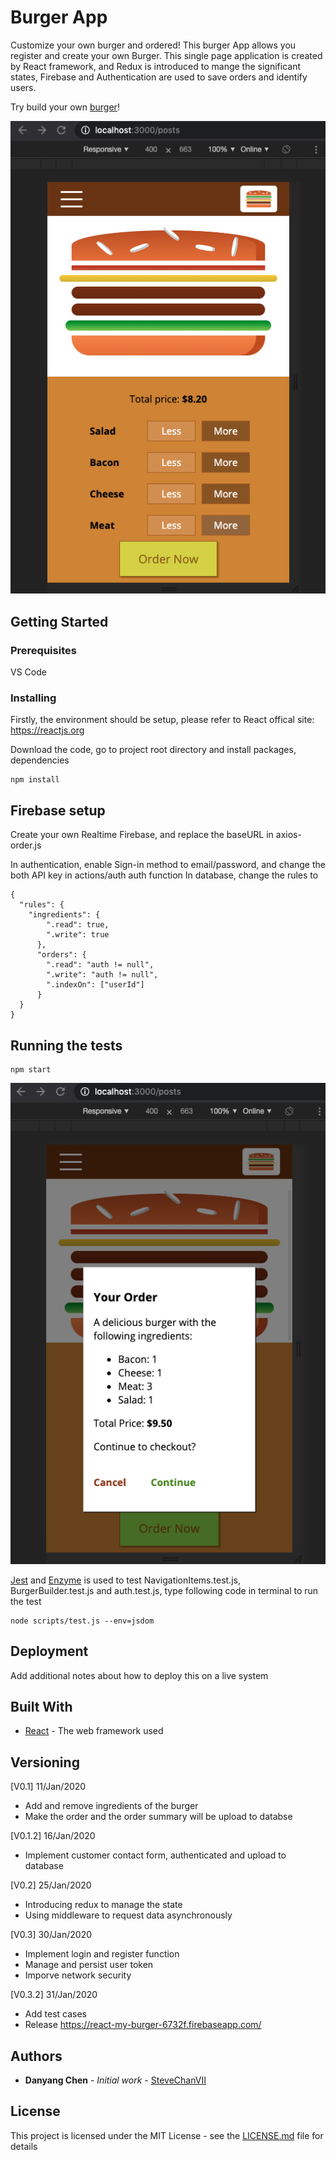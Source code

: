 # Burger App

Customize your own burger and ordered! This burger App allows you register and create your own Burger. This single page application is created by React framework, and Redux is introduced to mange the significant states, Firebase and Authentication are used to save orders and identify users.

Try build your own [burger](https://react-my-burger-6732f.firebaseapp.com/)!

![Screenshot](/src/assets/burger_app_1.png)

## Getting Started

### Prerequisites

VS Code

### Installing

Firstly, the environment should be setup, please refer to React offical site: https://reactjs.org

Download the code, go to project root directory and install packages, dependencies
```
npm install
```

## Firebase setup
Create your own Realtime Firebase, and replace the baseURL in axios-order.js

In authentication, enable Sign-in method to email/password, and change the both API key in actions/auth auth function
In database, change the rules to
```
{
  "rules": {
    "ingredients": {
        ".read": true,
        ".write": true
      },
      "orders": {
        ".read": "auth != null",
        ".write": "auth != null",
        ".indexOn": ["userId"]
      }
  }
}
```


## Running the tests
```
npm start
```
![Screenshot](/src/assets/burger_app_2.png)

[Jest](https://jestjs.io/docs/en/getting-started) and [Enzyme](https://airbnb.io/enzyme/docs/api/) is used to test NavigationItems.test.js, BurgerBuilder.test.js and auth.test.js, type following code in terminal to run the test
```
node scripts/test.js --env=jsdom
```

## Deployment

Add additional notes about how to deploy this on a live system

## Built With

* [React](https://reactjs.org/) - The web framework used


## Versioning

[V0.1] 11/Jan/2020
* Add and remove ingredients of the burger
* Make the order and the order summary will be upload to databse

[V0.1.2] 16/Jan/2020
* Implement customer contact form, authenticated and upload to database

[V0.2] 25/Jan/2020
* Introducing redux to manage the state
* Using middleware to request data asynchronously

[V0.3] 30/Jan/2020
* Implement login and register function
* Manage and persist user token
* Imporve network security

[V0.3.2] 31/Jan/2020
* Add test cases
* Release https://react-my-burger-6732f.firebaseapp.com/

## Authors

* **Danyang Chen** - *Initial work* - [SteveChanVII](https://github.com/stevechanvii/)

## License

This project is licensed under the MIT License - see the [LICENSE.md](LICENSE.md) file for details

